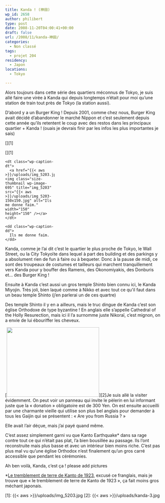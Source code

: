 ```yaml
---
title: Kanda ! (神田)
wp_id: 2658
author: philibert
type: post
date: 2008-11-20T04:00:41+00:00
draft: false
url: /2008/11/kanda-神田/
categories:
  - Non classé
tags:
  - projet 204
residency:
  - Japon
locations:
  - Tokyo

---
```

Alors toujours dans cette série des quartiers méconnus de Tokyo, je suis allé faire une virée à Kanda qui depuis longtemps n&rsquo;était pour moi qu&rsquo;une station de train tout près de Tokyo (la station aussi).

D&rsquo;abord y a un Burger King ! Depuis 2001, comme chez nous, Burger King avait décidé d&rsquo;abandonner le marché Nippon et c&rsquo;est seulement depuis cette année qu&rsquo;ils retentent le coup avec des restos dans les principaux quartier + Kanda ! (ouais je devrais finir par les infos les plus importantes je sais)

[][1]

 [][1]

<div class="mceTemp">
  <a href="{{< aws >}}/uploads/img_5203.jpg"></a></p> 
  
  <dl id="attachment_695" class="wp-caption alignleft" style="width: 160px;">
    <a href="{{< aws >}}/uploads/img_5203.jpg"></a></p> 
    
    <dt class="wp-caption-dt">
      <a href="{{< aws >}}/uploads/img_5203.jpg"><img class="size-thumbnail wp-image-695" title="img_5203" src="{{< aws >}}/uploads/img_5203-150x150.jpg" alt="Ils me donne faim." width="150" height="150" /></a>
    </dt>
    
    <dd class="wp-caption-dd">
      Ils me donne faim.
    </dd>
  </dl>
</div>

Kanda, comme je l&rsquo;ai dit c&rsquo;est le quartier le plus proche de Tokyo, le Wall Street, ou la City Tokyoïte dans lequel à part des building et des parkings y a absolument rien de fun à faire ou à bequeter. Donc à la pause de midi, ce sont des troupeaux de costumes et tailleurs qui marchent tranquillement vers Kanda pour y bouffer des Ramens, des Okonomiyakis, des Donburis et&#8230; des Burger King !

Ensuite à Kanda c&rsquo;est aussi un gros temple Shinto bien connu ici, le Kanda Miyojin. Très joli, bien laqué comme à Nikko et avec tout ce qu&rsquo;il faut dans un beau temple Shinto (j&rsquo;en parlerai un de ces quartre)

Des temple Shinto il y en a ailleurs, mais le truc dingue de Kanda c&rsquo;est son église Orthodoxe de type byzantine ! En anglais elle s&rsquo;appelle Cathedral of the Holly Resurection, mais ici il l&rsquo;a surnomme juste Nikoraï, c&rsquo;est mignon, on a envie de lui ébouriffer les cheveux.

[<img class="alignright size-medium wp-image-696" title="kanda-3" src="{{< aws >}}/uploads/kanda-3-300x225.jpg" alt="" width="300" height="225" />][2]Je suis allé la visiter évidemment. On peut voir un panneau qui invite le pèlerin en lui informant juste que la « donation » obligatoire est de 300 Yen. On est ensuite accueilli par une charmante vieille qui utilise son plus bel anglais pour demander à tous les Gaijin qui se présentent : « Are you from Russia ? »
  
Elle avait l&rsquo;air déçue, mais j&rsquo;ai payé quand même.
  
C&rsquo;est assez simplement garni vu que Kanto Earthquake* dans sa rage contre tout ce qui n&rsquo;était pas plat, l&rsquo;a bien bousillée au passage. Ils l&rsquo;ont reconstruite mais plus basse et avec un intérieur bien moins riche. C&rsquo;est pas plus mal vu qu&rsquo;une église Orthodox n&rsquo;est finalement qu&rsquo;un gros carré accessible que pendant les cérémonies.

Ah ben voilà, Kanda, c&rsquo;est ça ! please add pictures 

*<a title="Kanto !" href="https://fr.wikipedia.org/wiki/Tremblement_de_terre_de_Kantō_de_1923" target="_blank">Le tremblement de terre de Kanto de 1923</a>, excusé ce franglais, mais je trouve que « le tremblement de terre de Kanto de 1923 », ça fait moins gros méchant japonais.

 [1]: {{< aws >}}/uploads/img_5203.jpg
 [2]: {{< aws >}}/uploads/kanda-3.jpg